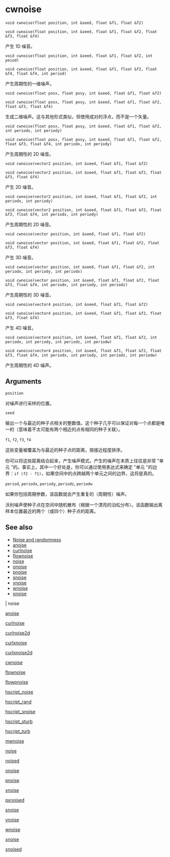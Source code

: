 # cwnoise

`void cwnoise(float position, int &seed, float &f1, float &f2)`

`void cwnoise(float position, int &seed, float &f1, float &f2, float &f3, float &f4)`

产生 1D 噪音。

`void cwnoise(float position, int &seed, float &f1, float &f2, int peiod)`

`void cwnoise(float position, int &seed, float &f1, float &f2, float &f4, float &f4, int period)`

产生周期性的一维噪声。

`void cwnoise(float posx, float posy, int &seed, float &f1, float &f2)`

`void cwnoise(float posx, float posy, int &seed, float &f1, float &f2, float &f3, float &f4)`

生成二维噪声。这与其他形式类似，但使用成对的浮点，而不是一个矢量。

`void cwnoise(float posx, float posy, int &seed, float &f1, float &f2, int periodx, int periody)`

`void cwnoise(float posx, float posy, int &seed, float &f1, float &f2, float &f3, float &f4, int periodx, int periody)`

产生周期性的 2D 噪音。

`void cwnoise(vector2 position, int &seed, float &f1, float &f2)`

`void cwnoise(vector2 position, int &seed, float &f1, float &f2, float &f3, float &f4)`

产生 2D 噪音。

`void cwnoise(vector2 position, int &seed, float &f1, float &f2, int periodx, int periody)`

`void cwnoise(vector2 position, int &seed, float &f1, float &f2, float &f3, float &f4, int periodx, int periody)`

产生周期性的 2D 噪音。

`void cwnoise(vector position, int &seed, float &f1, float &f2)`

`void cwnoise(vector position, int &seed, float &f1, float &f2, float &f3, float &f4)`

产生 3D 噪音。

`void cwnoise(vector position, int &seed, float &f1, float &f2, int periodx, int periody, int periodx)`

`void cwnoise(vector position, int &seed, float &f1, float &f2, float &f3, float &f4, int periodx, int periody, int periodz)`

产生周期性的 3D 噪音。

`void cwnoise(vector4 position, int &seed, float &f1, float &f2)`

`void cwnoise(vector4 position, int &seed, float &f1, float &f2, float &f3, float &f4)`

产生 4D 噪音。

`void cwnoise(vector4 position, int &seed, float &f1, float &f2, int periodx, int periody, int periodz, int periodw)`

`void cwnoise(vector4 position, int &seed, float &f1, float &f2, float &f3, float &f4, int periodx, int periody, int periodz, int periodw)`

产生周期性的 4D 噪声。

## Arguments

`position`

对噪声进行采样的位置。

`seed`

输出一个与最近的种子点相关的整数值。这个种子几乎可以保证对每一个点都是唯一的（意味着不太可能有两个相近的点有相同的种子关联）。

`f1`, `f2`, `f3`, `f4`

这些变量被覆盖为与最近的种子点的距离，按接近程度排序。

你可以将这些距离结合起来，产生噪声模式。产生的噪声在本质上往往是非常 "单元 "的。事实上，其中一个好处是，你可以通过使用表达式来确定 "单元 "的边界：`if (f2 - f1)`，如果空间中的点跨越两个单元之间的边界，这将是真的。

`period`, `periodx`, `periody`, `periodz`, `periodw`

如果你包括周期参数，该函数就会产生重复的（周期性）噪声。

沃利噪声使种子点在空间中随机散布（根据一个漂亮的泊松分布）。该函数输出离样本位置最近的两个（或四个）种子点的距离。

## See also

- [Noise and randomness](../random.html)
- [anoise](anoise.html)
- [curlnoise](curlnoise.html)
- [flownoise](flownoise.html)
- [noise](noise.html)
- [onoise](onoise.html)
- [pnoise](pnoise.html)
- [snoise](snoise.html)
- [vnoise](vnoise.html)
- [wnoise](wnoise.html)
- [xnoise](xnoise.html)

|
noise

[anoise](anoise.html)

[curlnoise](curlnoise.html)

[curlnoise2d](curlnoise2d.html)

[curlxnoise](curlxnoise.html)

[curlxnoise2d](curlxnoise2d.html)

[cwnoise](cwnoise.html)

[flownoise](flownoise.html)

[flowpnoise](flowpnoise.html)

[hscript_noise](hscript_noise.html)

[hscript_rand](hscript_rand.html)

[hscript_snoise](hscript_snoise.html)

[hscript_sturb](hscript_sturb.html)

[hscript_turb](hscript_turb.html)

[mwnoise](mwnoise.html)

[noise](noise.html)

[noised](noised.html)

[onoise](onoise.html)

[pnoise](pnoise.html)

[xnoise](pxnoise.html)

[pxnoised](pxnoised.html)

[snoise](snoise.html)

[vnoise](vnoise.html)

[wnoise](wnoise.html)

[xnoise](xnoise.html)

[xnoised](xnoised.html)
